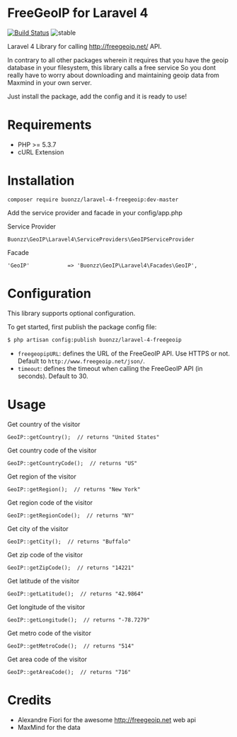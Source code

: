 FreeGeoIP for Laravel 4 
=======================

[![Build Status](https://travis-ci.org/buonzz/laravel-4-freegeoip.svg?branch=master)](https://travis-ci.org/buonzz/laravel-4-freegeoip)  ![stable](http://img.shields.io/badge/stable%20-v1.0.1-blue.svg)


Laravel 4 Library for calling http://freegeoip.net/ API.

In contrary to all other packages wherein it requires that you have the geoip database in your filesystem, this library calls a free service
So you dont really have to worry about downloading and maintaining geoip data from Maxmind in your own server.

Just install the package, add the config and it is ready to use!


Requirements
============

* PHP >= 5.3.7
* cURL Extension

Installation
============

    composer require buonzz/laravel-4-freegeoip:dev-master

Add the service provider and facade in your config/app.php

Service Provider

    Buonzz\GeoIP\Laravel4\ServiceProviders\GeoIPServiceProvider

Facade

    'GeoIP'            => 'Buonzz\GeoIP\Laravel4\Facades\GeoIP',

Configuration
============

This library supports optional configuration.

To get started, first publish the package config file:

```bash
$ php artisan config:publish buonzz/laravel-4-freegeoip
```

- `freegeopipURL`: defines the URL of the FreeGeoIP API. Use HTTPS or not. Default to `http://www.freegeoip.net/json/`.
- `timeout`: defines the timeout when calling the FreeGeoIP API (in seconds). Default to 30.


Usage
=====


Get country of the visitor

    GeoIP::getCountry();  // returns "United States"
    
Get country code of the visitor

    GeoIP::getCountryCode();  // returns "US"

Get region of the visitor

    GeoIP::getRegion();  // returns "New York"

Get region code of the visitor

    GeoIP::getRegionCode();  // returns "NY"

Get city of the visitor

    GeoIP::getCity();  // returns "Buffalo"

Get zip code of the visitor

    GeoIP::getZipCode();  // returns "14221"
    
Get latitude of the visitor

    GeoIP::getLatitude();  // returns "42.9864"

Get longitude of the visitor

    GeoIP::getLongitude();  // returns "-78.7279"

Get metro code of the visitor

    GeoIP::getMetroCode();  // returns "514"

Get area code of the visitor

    GeoIP::getAreaCode();  // returns "716"


Credits
=======

* Alexandre Fiori for the awesome http://freegeoip.net web api
* MaxMind for the data



